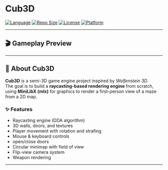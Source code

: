 # Cub3D

[![Language](https://img.shields.io/badge/language-C-blue.svg)]()
[![Repo Size](https://img.shields.io/github/repo-size/Oussama-Bensarjane/cub3D)]()
[![License](https://img.shields.io/badge/license-MIT-green.svg)](./LICENSE)
[![Platform](https://img.shields.io/badge/platform-macOS%20%7C%20Linux-lightgrey.svg)]()

---

## 🎬 Gameplay Preview

<p align="center">
  <picture>
    <source media="(prefers-color-scheme: dark)" srcset="">
    <source media="(prefers-color-scheme: light)" srcset="">
  </picture>
</p>

---

## 🧩 About Cub3D

**Cub3D** is a semi-3D game engine project inspired by *Wolfenstein 3D*.  
The goal is to build a **raycasting-based rendering engine** from scratch, using **MiniLibX (mlx)** for graphics to render a first-person view of a maze from a 2D map.

### ✨ Features
- Raycasting engine (DDA algorithm)
- 3D walls, doors, and textures
- Player movement with rotation and strafing
- Mouse & keyboard controls
- open/close doors
- Circular minimap with field of view
- Flip-view camera system
- Weapon rendering

---
